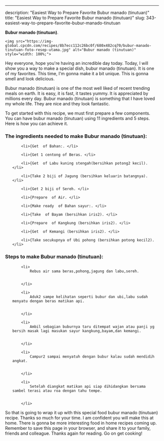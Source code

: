 ---
description: "Easiest Way to Prepare Favorite Bubur manado (tinutuan)"
title: "Easiest Way to Prepare Favorite Bubur manado (tinutuan)"
slug: 343-easiest-way-to-prepare-favorite-bubur-manado-tinutuan

<p>
	<strong>Bubur manado (tinutuan)</strong>. 
	
</p>
<p>
	
	<img src="https://img-global.cpcdn.com/recipes/8b7ecc112c26bc0f/680x482cq70/bubur-manado-tinutuan-foto-resep-utama.jpg" alt="Bubur manado (tinutuan)" style="width: 100%;">
	
	
</p>
<p>
	Hey everyone, hope you're having an incredible day today. Today, I will show you a way to make a special dish, bubur manado (tinutuan). It is one of my favorites. This time, I'm gonna make it a bit unique. This is gonna smell and look delicious.
</p>
	
<p>
	Bubur manado (tinutuan) is one of the most well liked of recent trending meals on earth. It is easy, it is fast, it tastes yummy. It is appreciated by millions every day. Bubur manado (tinutuan) is something that I have loved my whole life. They are nice and they look fantastic.
</p>
<p>
	
</p>

<p>
To get started with this recipe, we must first prepare a few components. You can have bubur manado (tinutuan) using 11 ingredients and 5 steps. Here is how you can achieve it.
</p>

<h3>The ingredients needed to make Bubur manado (tinutuan):</h3>

<ol>
	
		<li>{Get  of Bahan:. </li>
	
		<li>{Get 1 centong of Beras. </li>
	
		<li>{Get  of Labu kuning stengah(bersihkan potong2 kecil). </li>
	
		<li>{Take 2 biji of Jagung (bersihkan keluarin batangnya). </li>
	
		<li>{Get 2 biji of Sereh. </li>
	
		<li>{Prepare  of Air. </li>
	
		<li>{Make ready  of Bahan sayur:. </li>
	
		<li>{Take  of Bayam (bersihkan iris2). </li>
	
		<li>{Prepare  of Kangkung (bersihkan iris2). </li>
	
		<li>{Get  of Kemangi (bersihkan iris2). </li>
	
		<li>{Take secukupnya of Ubi pohong (bersihkan potong kecil2). </li>
	
</ol>
<p>
	
</p>

<h3>Steps to make Bubur manado (tinutuan):</h3>

<ol>
	
		<li>
			Rebus air sama beras,pohong,jagung dan labu,sereh.
			
			
		</li>
	
		<li>
			Aduk2 sampe kelihatan seperti bubur dan ubi,labu sudah menyatu dengan beras matikan api.
			
			
		</li>
	
		<li>
			Ambil sebagian buburnya taru ditempat wajan atau panji yg bersih masak lagi masukan sayur kangkung,bayam,dan kemangi.
			
			
		</li>
	
		<li>
			Campur2 sampai menyatuh dengan bubur kalau sudah mendidih angkat.
			
			
		</li>
	
		<li>
			Setelah diangkat matikan api siap dihidangkan bersama sambel terasi atau roa dengan tahu tempe.
			
			
		</li>
	
</ol>

<p>
	
</p>

<p>
	So that is going to wrap it up with this special food bubur manado (tinutuan) recipe. Thanks so much for your time. I am confident you will make this at home. There is gonna be more interesting food in home recipes coming up. Remember to save this page in your browser, and share it to your family, friends and colleague. Thanks again for reading. Go on get cooking!
</p>
